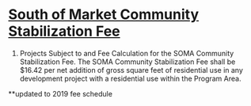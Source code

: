 # [South of Market Community Stabilization Fee](http://library.amlegal.com/nxt/gateway.dll/California/planning/article4developmentimpactfeesandprojectr?f=templates$fn=default.htm$3.0$vid=amlegal:sanfrancisco_ca$anc=JD_418.3)

1. Projects Subject to and Fee Calculation for the SOMA Community Stabilization Fee. The SOMA Community Stabilization Fee shall be $16.42 per net addition of gross square feet of residential use in any development project with a residential use within the Program Area.

**updated to 2019 fee schedule
